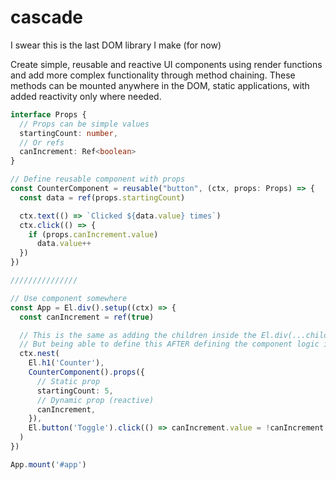 # cascade

I swear this is the last DOM library I make (for now)

Create simple, reusable and reactive UI components using render functions and add more complex functionality through method chaining. These methods can be mounted anywhere in the DOM, static applications, with added reactivity only where needed.

```ts
interface Props {
  // Props can be simple values
  startingCount: number,
  // Or refs
  canIncrement: Ref<boolean>
}

// Define reusable component with props
const CounterComponent = reusable("button", (ctx, props: Props) => {
  const data = ref(props.startingCount)

  ctx.text(() => `Clicked ${data.value} times`)
  ctx.click(() => {
    if (props.canIncrement.value)
      data.value++
  })
})

///////////////

// Use component somewhere
const App = El.div().setup((ctx) => {
  const canIncrement = ref(true)

  // This is the same as adding the children inside the El.div(...children).
  // But being able to define this AFTER defining the component logic is much more ergonomic
  ctx.nest(
    El.h1('Counter'),
    CounterComponent().props({
      // Static prop
      startingCount: 5,
      // Dynamic prop (reactive)
      canIncrement,
    }),
    El.button('Toggle').click(() => canIncrement.value = !canIncrement.value),
  )
})

App.mount('#app')
```
